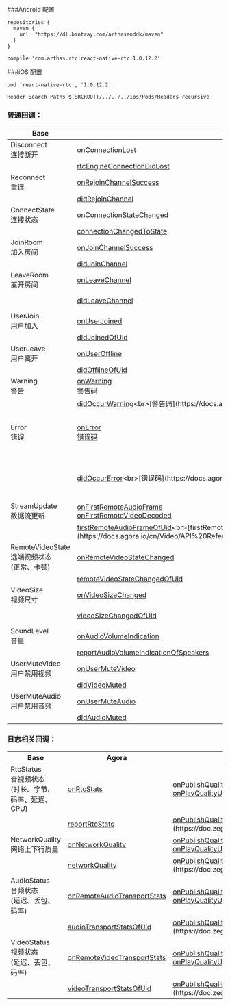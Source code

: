 ###Android 配置
```
repositories {
  maven {
    url  "https://dl.bintray.com/arthasanddk/maven"
  }
}

compile 'com.arthas.rtc:react-native-rtc:1.0.12.2'
```

###iOS 配置
```
pod 'react-native-rtc', '1.0.12.2'

Header Search Paths $(SRCROOT)/../../../ios/Pods/Headers recursive
```

### **普通回调：**
Base | Agora | Zego | AnyChat
---|---|---|---
Disconnect<br>连接断开 | [onConnectionLost](https://docs.agora.io/cn/Video/API%20Reference/java/classio_1_1agora_1_1rtc_1_1_i_rtc_engine_event_handler.html#a1abc011459e044a491274415a1230168) | [onDisconnect](https://doc.zego.im/API/ZegoLiveRoom/Android/html/com/zego/zegoliveroom/ZegoLiveRoom.html#onDisconnect-int-java.lang.String-)
| | [rtcEngineConnectionDidLost](https://docs.agora.io/cn/Video/API%20Reference/oc/Protocols/AgoraRtcEngineDelegate.html#//api/name/rtcEngineConnectionDidLost:) | [onDisconnect:roomID:](https://doc.zego.im/API/ZegoLiveRoom/iOS/html/Protocols/ZegoRoomDelegate.html#//api/name/onDisconnect:roomID:)
Reconnect<br>重连 | [onRejoinChannelSuccess](https://docs.agora.io/cn/Video/API%20Reference/java/classio_1_1agora_1_1rtc_1_1_i_rtc_engine_event_handler.html#ad222912d35c5f9c22f95f3072feed77d)<br> | [onReconnect](https://doc.zego.im/API/ZegoLiveRoom/Android/html/com/zego/zegoliveroom/ZegoLiveRoom.html#onReconnect-int-java.lang.String-)
| | [didRejoinChannel](https://docs.agora.io/cn/Video/API%20Reference/oc/Protocols/AgoraRtcEngineDelegate.html#//api/name/rtcEngine:didRejoinChannel:withUid:elapsed:) | [onReconnect:roomID:](https://doc.zego.im/API/ZegoLiveRoom/iOS/html/Protocols/ZegoRoomDelegate.html#//api/name/onReconnect:roomID:)
ConnectState<br>连接状态 | [onConnectionStateChanged](https://docs.agora.io/cn/Video/API%20Reference/java/classio_1_1agora_1_1rtc_1_1_i_rtc_engine_event_handler.html#a31b2974a574ec45e62bb768e17d1f49e) | [onConnectState](https://doc.zego.im/API/ZegoLiveRoom/Android/html/com/zego/zegoliveroom/ZegoLiveRoom.html#onConnectState-int-)
| | [connectionChangedToState](https://docs.agora.io/cn/Video/API%20Reference/oc/Protocols/AgoraRtcEngineDelegate.html#//api/name/rtcEngine:connectionChangedToState:reason:) | [onConnectState:](https://doc.zego.im/API/ZegoLiveRoom/iOS/html/Protocols/ZegoChatRoomDelegate.html#//api/name/onConnectState:)
JoinRoom<br>加入房间 | [onJoinChannelSuccess](https://docs.agora.io/cn/Video/API%20Reference/java/classio_1_1agora_1_1rtc_1_1_i_rtc_engine_event_handler.html#a452db6df4938c8dd598d470a06bbccb6) | [loginRoom](https://doc.zego.im/API/ZegoLiveRoom/Android/html/com/zego/zegoliveroom/ZegoLiveRoom.html#loginRoom-java.lang.String-java.lang.String-int-com.zego.zegoliveroom.callback.IZegoLoginCompletionCallback-)
| | [didJoinChannel](https://docs.agora.io/cn/Video/API%20Reference/oc/Protocols/AgoraRtcEngineDelegate.html#//api/name/rtcEngine:didJoinChannel:withUid:elapsed:) | [loginRoom:roomName:role:withCompletionBlock:](https://doc.zego.im/API/ZegoLiveRoom/iOS/html/Classes/ZegoLiveRoomApi.html#//api/name/loginRoom:roomName:role:withCompletionBlock:)
LeaveRoom<br>离开房间 | [onLeaveChannel](https://docs.agora.io/cn/Video/API%20Reference/java/classio_1_1agora_1_1rtc_1_1_i_rtc_engine_event_handler.html#a403d80e16000c7415b6c08859739c9bd) | [logoutRoom](https://doc.zego.im/API/ZegoLiveRoom/Android/html/com/zego/zegoliveroom/ZegoLiveRoom.html#logoutRoom--)<br>[onAVEngineStop](https://doc.zego.im/API/ZegoLiveRoom/Android/html/com/zego/zegoliveroom/ZegoLiveRoom.html#onAVEngineStop--)
| | [didLeaveChannel](https://docs.agora.io/cn/Video/API%20Reference/oc/Protocols/AgoraRtcEngineDelegate.html#//api/name/rtcEngine:didLeaveChannelWithStats:) | [logoutRoom](https://doc.zego.im/API/ZegoLiveRoom/iOS/html/Classes/ZegoLiveRoomApi.html#//api/name/logoutRoom)<br>[onAVEngineStop](https://doc.zego.im/API/ZegoLiveRoom/iOS/html/Protocols/ZegoAVEngineDelegate.html#//api/name/onAVEngineStop)
UserJoin<br>用户加入 | [onUserJoined](https://docs.agora.io/cn/Video/API%20Reference/java/classio_1_1agora_1_1rtc_1_1_i_rtc_engine_event_handler.html#aa466d599b13768248ac5febd2978c2d3) | [onUserUpdate](https://doc.zego.im/API/ZegoLiveRoom/Android/html/com/zego/zegoliveroom/ZegoLiveRoom.html#onUserUpdate-com.zego.zegoliveroom.entity.ZegoUserState:A-int-)
| | [didJoinedOfUid](https://docs.agora.io/cn/Video/API%20Reference/oc/Protocols/AgoraRtcEngineDelegate.html#//api/name/rtcEngine:didJoinedOfUid:elapsed:) | [onUserUpdate:updateType:](https://doc.zego.im/API/ZegoLiveRoom/iOS/html/Protocols/ZegoIMDelegate.html#//api/name/onUserUpdate:updateType:)
UserLeave<br>用户离开 | [onUserOffline](https://docs.agora.io/cn/Video/API%20Reference/java/classio_1_1agora_1_1rtc_1_1_i_rtc_engine_event_handler.html#a9fbb08177fbc8f74d64044a78aea0dda) | [onUserUpdate](https://doc.zego.im/API/ZegoLiveRoom/Android/html/com/zego/zegoliveroom/ZegoLiveRoom.html#onUserUpdate-com.zego.zegoliveroom.entity.ZegoUserState:A-int-)
| | [didOfflineOfUid](https://docs.agora.io/cn/Video/API%20Reference/oc/Protocols/AgoraRtcEngineDelegate.html#//api/name/rtcEngine:didOfflineOfUid:reason:) | [onUserUpdate:updateType:](https://doc.zego.im/API/ZegoLiveRoom/iOS/html/Protocols/ZegoIMDelegate.html#//api/name/onUserUpdate:updateType:)
Warning<br>警告 | [onWarning](https://docs.agora.io/cn/Video/API%20Reference/java/classio_1_1agora_1_1rtc_1_1_i_rtc_engine_event_handler.html#a5cab3dcf88c5cb459ced4c5d39bd0c5d)<br>[警告码](https://docs.agora.io/cn/Video/API%20Reference/java/classio_1_1agora_1_1rtc_1_1_i_rtc_engine_event_handler_1_1_warn_code.html)
| | [didOccurWarning](https://docs.agora.io/cn/Video/API%20Reference/oc/Protocols/AgoraRtcEngineDelegate.html#//api/name/rtcEngine:didOccurWarning:)<br>[警告码](https://docs.agora.io/cn/Video/API%20Reference/oc/Constants/AgoraWarningCode.html)
Error<br>错误 | [onError](https://docs.agora.io/cn/Video/API%20Reference/java/classio_1_1agora_1_1rtc_1_1_i_rtc_engine_event_handler.html#ac1729d20205e1ab3913eef3da4c27734)<br>[错误码](https://docs.agora.io/cn/Video/API%20Reference/java/classio_1_1agora_1_1rtc_1_1_i_rtc_engine_event_handler_1_1_error_code.html) | [loginRoom](https://doc.zego.im/CN/308.html#1)<br>[onPublishStateUpdate](https://doc.zego.im/CN/308.html#3)<br>[onPlayStateUpdate](https://doc.zego.im/CN/308.html#4)<br>[onDeviceError](https://doc.zego.im/CN/308.html#11)<br>[onInitSDK](https://doc.zego.im/CN/308.html#14)
| | [didOccurError](https://docs.agora.io/cn/Video/API%20Reference/oc/Protocols/AgoraRtcEngineDelegate.html#//api/name/rtcEngine:didOccurError:)<br>[错误码](https://docs.agora.io/cn/Video/API%20Reference/oc/Constants/AgoraErrorCode.html) | [loginRoom](https://doc.zego.im/CN/308.html#1)<br>[onPublishStateUpdate](https://doc.zego.im/CN/308.html#3)<br>[onPlayStateUpdate](https://doc.zego.im/CN/308.html#4)<br>[onDeviceError](https://doc.zego.im/CN/308.html#11)<br>[onInitSDK](https://doc.zego.im/CN/308.html#14)
StreamUpdate<br>数据流更新 | [onFirstRemoteAudioFrame](https://docs.agora.io/cn/Video/API%20Reference/java/classio_1_1agora_1_1rtc_1_1_i_rtc_engine_event_handler.html#aae528f30e0d5ba7e20d2e830aabcea86)<br>[onFirstRemoteVideoDecoded](https://docs.agora.io/cn/Video/API%20Reference/java/classio_1_1agora_1_1rtc_1_1_i_rtc_engine_event_handler.html#ac7144e0124c3d8f75e0366b0246fbe3b) | [onStreamUpdated](https://doc.zego.im/API/ZegoLiveRoom/Android/html/com/zego/zegoliveroom/ZegoLiveRoom.html#onStreamUpdated-int-com.zego.zegoliveroom.entity.ZegoStreamInfo:A-java.lang.String-)
| | [firstRemoteAudioFrameOfUid](https://docs.agora.io/cn/Video/API%20Reference/oc/Protocols/AgoraRtcEngineDelegate.html#//api/name/rtcEngine:firstRemoteAudioFrameOfUid:elapsed:)<br>[firstRemoteVideoDecodedOfUid](https://docs.agora.io/cn/Video/API%20Reference/oc/Protocols/AgoraRtcEngineDelegate.html#//api/name/rtcEngine:firstRemoteVideoDecodedOfUid:size:elapsed:) | [onStreamUpdated:streams:roomID:](https://doc.zego.im/API/ZegoLiveRoom/iOS/html/Protocols/ZegoRoomDelegate.html#//api/name/onStreamUpdated:streams:roomID:)
RemoteVideoState<br>远端视频状态<br>(正常、卡顿) | [onRemoteVideoStateChanged](https://docs.agora.io/cn/Video/API%20Reference/java/classio_1_1agora_1_1rtc_1_1_i_rtc_engine_event_handler.html#aaa721f00a7409aa091c9763c3385332e) | [onLiveEvent](https://doc.zego.im/API/ZegoLiveRoom/Android/html/com/zego/zegoliveroom/callback/IZegoLiveEventCallback.html#onLiveEvent-int-java.util.HashMap-)
| | [remoteVideoStateChangedOfUid](https://docs.agora.io/cn/Video/API%20Reference/oc/Protocols/AgoraRtcEngineDelegate.html#//api/name/rtcEngine:remoteVideoStateChangedOfUid:state:) | [zego_onLiveEvent:info:](https://doc.zego.im/API/ZegoLiveRoom/iOS/html/Protocols/ZegoLiveEventDelegate.html#//api/name/zego_onLiveEvent:info:)
VideoSize<br>视频尺寸 | [onVideoSizeChanged](https://docs.agora.io/cn/Video/API%20Reference/java/classio_1_1agora_1_1rtc_1_1_i_rtc_engine_event_handler.html#a4416ab26cb33b1203493af8b3350a501) | [onCaptureVideoSizeChangedTo](https://doc.zego.im/API/ZegoLiveRoom/Android/html/com/zego/zegoliveroom/callback/IZegoLivePublisherCallback.html#onCaptureVideoSizeChangedTo-int-int-)<br>[onVideoSizeChanged](https://doc.zego.im/API/ZegoLiveRoom/Android/html/com/zego/zegoliveroom/ZegoLiveRoom.html#onVideoSizeChanged-java.lang.String-int-int-)
| | [videoSizeChangedOfUid](https://docs.agora.io/cn/Video/API%20Reference/oc/Protocols/AgoraRtcEngineDelegate.html#//api/name/rtcEngine:videoSizeChangedOfUid:size:rotation:) | [onCaptureVideoSizeChangedTo:](https://doc.zego.im/API/ZegoLiveRoom/iOS/html/Protocols/ZegoLivePublisherDelegate.html#//api/name/onCaptureVideoSizeChangedTo:)<br>[onVideoSizeChangedTo:ofStream:](https://doc.zego.im/API/ZegoLiveRoom/iOS/html/Protocols/ZegoLivePlayerDelegate.html#//api/name/onVideoSizeChangedTo:ofStream:)
SoundLevel<br>音量 | [onAudioVolumeIndication](https://docs.agora.io/cn/Video/API%20Reference/java/classio_1_1agora_1_1rtc_1_1_i_rtc_engine_event_handler.html#a4d37f2b4d569fa787bb8c0e3ae8cd424) | [onSoundLevelUpdate](https://doc.zego.im/API/ZegoLiveRoom/Android/html/com/zego/zegoavkit2/soundlevel/IZegoSoundLevelCallback.html#onSoundLevelUpdate-com.zego.zegoavkit2.soundlevel.ZegoSoundLevelInfo:A-)
| | [reportAudioVolumeIndicationOfSpeakers](https://docs.agora.io/cn/Video/API%20Reference/oc/Protocols/AgoraRtcEngineDelegate.html#//api/name/rtcEngine:reportAudioVolumeIndicationOfSpeakers:totalVolume:) | [onSoundLevelUpdate:](https://doc.zego.im/API/ZegoLiveRoom/iOS/html/Protocols/ZegoSoundLevelDelegate.html#//api/name/onSoundLevelUpdate:)
| UserMuteVideo<br>用户禁用视频 | [onUserMuteVideo](https://docs.agora.io/cn/Video/API%20Reference/java/classio_1_1agora_1_1rtc_1_1_i_rtc_engine_event_handler.html#a6d406dc427f047d4000a8ae2801b4e51)
| | [didVideoMuted](https://docs.agora.io/cn/Video/API%20Reference/oc/Protocols/AgoraRtcEngineDelegate.html#//api/name/rtcEngine:didVideoMuted:byUid:)
| UserMuteAudio<br>用户禁用音频 | [onUserMuteAudio](https://docs.agora.io/cn/Video/API%20Reference/java/classio_1_1agora_1_1rtc_1_1_i_rtc_engine_event_handler.html#a42ecab512f9fc5ba0785abd9f4d8b2d9)
| | [didAudioMuted](https://docs.agora.io/cn/Video/API%20Reference/oc/Protocols/AgoraRtcEngineDelegate.html#//api/name/rtcEngine:didAudioMuted:byUid:)

### **日志相关回调：**
Base | Agora | Zego | AnyChat
---|---|---|---
RtcStatus<br>音视频状态<br>(时长、字节、码率、延迟、CPU) | [onRtcStats](https://docs.agora.io/cn/Video/API%20Reference/java/classio_1_1agora_1_1rtc_1_1_i_rtc_engine_event_handler.html#ada7aa10b092a6de23b598a9f77d4deee) | [onPublishQualityUpdate](https://doc.zego.im/API/ZegoLiveRoom/Android/html/com/zego/zegoliveroom/callback/IZegoLivePublisherCallback.html#onPublishQualityUpdate-java.lang.String-com.zego.zegoliveroom.entity.ZegoPublishStreamQuality-)<br>[onPlayQualityUpdate](https://doc.zego.im/API/ZegoLiveRoom/Android/html/com/zego/zegoliveroom/ZegoLiveRoom.html#onPlayQualityUpdate-java.lang.String-com.zego.zegoliveroom.entity.ZegoPlayStreamQuality-)
| | [reportRtcStats](https://docs.agora.io/cn/Video/API%20Reference/oc/Protocols/AgoraRtcEngineDelegate.html#//api/name/rtcEngine:reportRtcStats:) | [onPublishQualityUpdate:quality:](https://doc.zego.im/API/ZegoLiveRoom/iOS/html/Protocols/ZegoLivePublisherDelegate.html#//api/name/onPublishQualityUpdate:quality:)<br>[onPlayQualityUpate:quality:](https://doc.zego.im/API/ZegoLiveRoom/iOS/html/Protocols/ZegoLivePlayerDelegate.html#//api/name/onPlayQualityUpate:quality:)
NetworkQuality<br>网络上下行质量 | [onNetworkQuality](https://docs.agora.io/cn/Video/API%20Reference/java/classio_1_1agora_1_1rtc_1_1_i_rtc_engine_event_handler.html#a76be982389183c5fe3f6e4b03eaa3bd4) | [onPublishQualityUpdate](https://doc.zego.im/API/ZegoLiveRoom/Android/html/com/zego/zegoliveroom/callback/IZegoLivePublisherCallback.html#onPublishQualityUpdate-java.lang.String-com.zego.zegoliveroom.entity.ZegoPublishStreamQuality-)<br>[onPlayQualityUpdate](https://doc.zego.im/API/ZegoLiveRoom/Android/html/com/zego/zegoliveroom/ZegoLiveRoom.html#onPlayQualityUpdate-java.lang.String-com.zego.zegoliveroom.entity.ZegoPlayStreamQuality-)
| | [networkQuality](https://docs.agora.io/cn/Video/API%20Reference/oc/Protocols/AgoraRtcEngineDelegate.html#//api/name/rtcEngine:networkQuality:txQuality:rxQuality:) | [onPublishQualityUpdate:quality:](https://doc.zego.im/API/ZegoLiveRoom/iOS/html/Protocols/ZegoLivePublisherDelegate.html#//api/name/onPublishQualityUpdate:quality:)<br>[onPlayQualityUpate:quality:](https://doc.zego.im/API/ZegoLiveRoom/iOS/html/Protocols/ZegoLivePlayerDelegate.html#//api/name/onPlayQualityUpate:quality:)
AudioStatus<br>音频状态<br>(延迟、丢包、码率) | [onRemoteAudioTransportStats](https://docs.agora.io/cn/Video/API%20Reference/java/classio_1_1agora_1_1rtc_1_1_i_rtc_engine_event_handler.html#a826009699e73d5225d4ce9e3a29b91f4) | [onPublishQualityUpdate](https://doc.zego.im/API/ZegoLiveRoom/Android/html/com/zego/zegoliveroom/callback/IZegoLivePublisherCallback.html#onPublishQualityUpdate-java.lang.String-com.zego.zegoliveroom.entity.ZegoPublishStreamQuality-)<br>[onPlayQualityUpdate](https://doc.zego.im/API/ZegoLiveRoom/Android/html/com/zego/zegoliveroom/ZegoLiveRoom.html#onPlayQualityUpdate-java.lang.String-com.zego.zegoliveroom.entity.ZegoPlayStreamQuality-)
| | [audioTransportStatsOfUid](https://docs.agora.io/cn/Video/API%20Reference/oc/Protocols/AgoraRtcEngineDelegate.html#//api/name/rtcEngine:audioTransportStatsOfUid:delay:lost:rxKBitRate:) | [onPublishQualityUpdate:quality:](https://doc.zego.im/API/ZegoLiveRoom/iOS/html/Protocols/ZegoLivePublisherDelegate.html#//api/name/onPublishQualityUpdate:quality:)<br>[onPlayQualityUpate:quality:](https://doc.zego.im/API/ZegoLiveRoom/iOS/html/Protocols/ZegoLivePlayerDelegate.html#//api/name/onPlayQualityUpate:quality:)
VideoStatus<br>视频状态<br>(延迟、丢包、码率) | [onRemoteVideoTransportStats](https://docs.agora.io/cn/Video/API%20Reference/java/classio_1_1agora_1_1rtc_1_1_i_rtc_engine_event_handler.html#a8e8bea20663388c250b299641b25ade9) | [onPublishQualityUpdate](https://doc.zego.im/API/ZegoLiveRoom/Android/html/com/zego/zegoliveroom/callback/IZegoLivePublisherCallback.html#onPublishQualityUpdate-java.lang.String-com.zego.zegoliveroom.entity.ZegoPublishStreamQuality-)<br>[onPlayQualityUpdate](https://doc.zego.im/API/ZegoLiveRoom/Android/html/com/zego/zegoliveroom/ZegoLiveRoom.html#onPlayQualityUpdate-java.lang.String-com.zego.zegoliveroom.entity.ZegoPlayStreamQuality-)
| | [videoTransportStatsOfUid](https://docs.agora.io/cn/Video/API%20Reference/oc/Protocols/AgoraRtcEngineDelegate.html#//api/name/rtcEngine:videoTransportStatsOfUid:delay:lost:rxKBitRate:) | [onPublishQualityUpdate:quality:](https://doc.zego.im/API/ZegoLiveRoom/iOS/html/Protocols/ZegoLivePublisherDelegate.html#//api/name/onPublishQualityUpdate:quality:)<br>[onPlayQualityUpate:quality:](https://doc.zego.im/API/ZegoLiveRoom/iOS/html/Protocols/ZegoLivePlayerDelegate.html#//api/name/onPlayQualityUpate:quality:)

